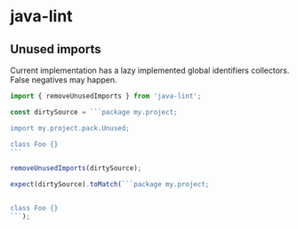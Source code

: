 # java-lint

## Unused imports

Current implementation has a lazy implemented global identifiers collectors.
False negatives may happen.

````js
import { removeUnusedImports } from 'java-lint';

const dirtySource = ```package my.project;

import my.project.pack.Unused;

class Foo {}
```

removeUnusedImports(dirtySource);

expect(dirtySource).toMatch(```package my.project;


class Foo {}
```);
````
